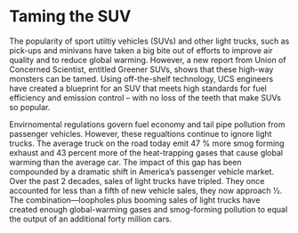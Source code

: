 # Taming the SUV
The popularity of sport utiltiy vehicles (SUVs) and other light trucks, such as pick-ups and minivans have taken a big bite out of efforts to improve air quality and to reduce global warming. However, a new report from Union of Concerned Scientist, entitled Greener SUVs, shows that these high-way monsters can be tamed. Using off-the-shelf technology, UCS engineers have created a blueprint for an SUV that meets high standards for fuel efficiency and emission control – with no loss of the teeth that make SUVs so popular.

Envirnomental regulations govern fuel economy and tail pipe pollution from passenger vehicles.  However, these regualtions continue to ignore light trucks. The average truck on the road today emit 47 % more smog forming exhaust and 43 percent more of the heat-trapping gases that cause global warming than the average car. The impact of this gap
has been compounded by a dramatic shift in America’s passenger vehicle market. Over the past 2 decades, sales of light trucks have tripled. They once accounted for less than a fifth of new vehicle sales, they now approach 1⁄2. The combination—loopholes plus booming sales of light trucks have created enough global-warming gases and smog-forming pollution to equal the output of an additional forty million cars.